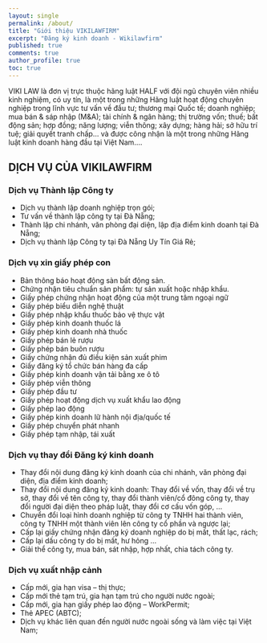 ```yaml
---
layout: single
permalink: /about/
title: "Giới thiệu VIKILAWFIRM"
excerpt: "Đăng ký kinh doanh - Wikilawfirm"
published: true
comments: true
author_profile: true
toc: true
---
```


VIKI LAW  là đơn vị trực thuộc hãng luật HALF với đội ngũ chuyên viên nhiều kinh nghiệm, có uy tín, là một trong những Hãng luật hoạt động chuyên nghiệp trong lĩnh vực tư vấn về đầu tư; thương mại Quốc tế; doanh nghiệp; mua bán & sáp nhập (M&A); tài chính & ngân hàng; thị trường vốn; thuế; bất động sản; hợp đồng; năng lượng; viễn thông; xây dựng; hàng hải; sở hữu trí tuệ; giải quyết tranh chấp… và được công nhận là một trong những Hãng luật kinh doanh hàng đầu tại Việt Nam.…

## DỊCH VỤ CỦA VIKILAWFIRM

### Dịch vụ Thành lập Công ty
- Dịch vụ thành lập doanh nghiệp trọn gói;
- Tư vấn về thành lập công ty tại Đà Nẵng;
- Thành lập chi nhánh, văn phòng đại diện, lập địa điểm kinh doanh tại Đà Nẵng;
- Dịch vụ thành lập Công ty tại Đà Nẵng Uy Tín Giá Rẻ;

### Dịch vụ xin giấy phép con 
- Bản thông báo hoạt động sàn bất động sản.
- Chứng nhận tiêu chuẩn sản phẩm: tự sản xuất hoặc nhập khẩu.
- Giấy phép chứng nhận hoạt động của một trung tâm ngoại ngữ
- Giấy phép biểu diễn nghệ thuật
- Giấy phép nhập khẩu thuốc bảo vệ thực vật
- Giấy phép kinh doanh thuốc lá
- Giấy phép kinh doanh nhà thuốc
- Giấy phép bán lẻ rượu
- Giấy phép bán buôn rượu
- Giấy chứng nhận đủ điều kiện sản xuất phim
- Giấy đăng ký tổ chức bán hàng đa cấp
- Giấy phép kinh doanh vận tải bằng xe ô tô
- Giấy phép viễn thông
- Giấy phép đầu tư
- Giấy phép hoạt động dịch vụ xuất khẩu lao động
- Giấy phép lao động
- Giấy phép kinh doanh lữ hành nội địa/quốc tế
- Giấy phép chuyển phát nhanh
- Giấy phép tạm nhập, tái xuất

### Dịch vụ thay đổi Đăng ký kinh doanh
- Thay đổi nội dung đăng ký kinh doanh của chi nhánh, văn phòng đại diện, địa điểm kinh doanh;
- Thay đổi nội dung đăng ký kinh doanh: Thay đổi về vốn, thay đổi về trụ sở, thay đổi về tên công ty, thay đổi thành viên/cổ đông công ty, thay đổi người đại diện theo pháp luật, thay đổi cơ cấu vốn góp, …
- Chuyển đổi loại hình doanh nghiệp từ công ty TNHH hai thành viên, công ty TNHH một thành viên lên công ty cổ phần và ngược lại;
- Cấp lại giấy chứng nhận đăng ký doanh nghiệp do bị mất, thất lạc, rách;
- Cấp lại dấu công ty do bị mất, hư hỏng …
- Giải thể công ty, mua bán, sát nhập, hợp nhất, chia tách công ty.

###  Dịch vụ xuất nhập cảnh
- Cấp mới, gia hạn visa – thị thực;
- Cấp mới thẻ tạm trú, gia hạn tạm trú cho người nước ngoài;
- Cấp mới, gia hạn giấy phép lao động – WorkPermit;
- Thẻ APEC (ABTC);
- Dịch vụ khác liên quan đến người nước ngoài sống và làm việc tại Việt Nam;

